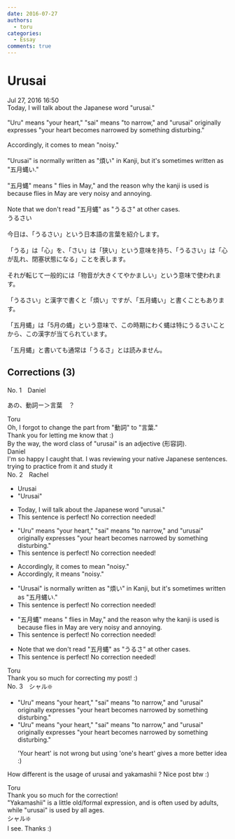 ```yaml
---
date: 2016-07-27
authors:
  - toru
categories:
  - Essay
comments: true
---
```


# Urusai
<div class="date">Jul 27, 2016 16:50</div>
<div id="post"><div id="body_show_ori">
Today, I will talk about the Japanese word "urusai."<br/><br/>"Uru" means "your heart," "sai" means "to narrow," and "urusai" originally expresses "your heart becomes narrowed by something disturbing."<br/><br/>Accordingly, it comes to mean "noisy."<br/><br/>"Urusai" is normally written as "煩い" in Kanji, but it's sometimes written as "五月蝿い."<br/><br/>"五月蝿" means " flies in May," and the reason why the kanji is used is because flies in May are very noisy and annoying.<br/><br/>Note that we don't read "五月蝿" as "うるさ" at other cases.
</div></div>

<!-- more -->

<div id="post_ja"><div id="body_show_mo">
うるさい<br/><br/>今日は、「うるさい」という日本語の言葉を紹介します。<br/><br/>「うる」は「心」を、「さい」は「狭い」という意味を持ち、「うるさい」は「心が乱れ、閉塞状態になる」ことを表します。<br/><br/>それが転じて一般的には「物音が大きくてやかましい」という意味で使われます。<br/><br/>「うるさい」と漢字で書くと「煩い」ですが、「五月蝿い」と書くこともあります。<br/><br/>「五月蝿」は「5月の蝿」という意味で、この時期にわく蝿は特にうるさいことから、この漢字が当てられています。<br/><br/>「五月蝿」と書いても通常は「うるさ」とは読みません。
</div></div>

## Corrections (3)
<div id="block"><div class="first_name"> No. 1　<span class="just_name">Daniel</span></div><div id="block2">
<p class="comment_small">
 あの、動詞ー＞言葉　？
</p>

</div><div class="name"><span class="just_name">Toru</span><br>
Oh, I forgot to change the part from "動詞" to "言葉."<br/>Thank you for letting me know that :)<br/>By the way, the word class of "urusai" is an adjective (形容詞).
</div>
<div class="name"><span class="just_name">Daniel</span><br>
I'm so happy I caught that. I was reviewing your native Japanese sentences. trying to practice from it and study it
</div>
</div>
<div id="block"><div class="first_name"> No. 2　<span class="just_name">Rachel</span></div><div id="block2">
<ul class="correction_field">
<li class="incorrect">Urusai</li>
<li class="corrected correct">
"Urusai"
</li>
</ul>
<ul class="correction_field">
<li class="incorrect">Today, I will talk about the Japanese word "urusai."</li>
<li class="corrected perfect">This sentence is perfect! No correction needed!</li>
</ul>
<ul class="correction_field">
<li class="incorrect">"Uru" means "your heart," "sai" means "to narrow," and "urusai" originally expresses "your heart becomes narrowed by something disturbing."</li>
<li class="corrected perfect">This sentence is perfect! No correction needed!</li>
</ul>
<ul class="correction_field">
<li class="incorrect">Accordingly, it comes to mean "noisy."</li>
<li class="corrected correct">
Accordingly, it means "noisy."
</li>
</ul>
<ul class="correction_field">
<li class="incorrect">"Urusai" is normally written as "煩い" in Kanji, but it's sometimes written as "五月蝿い."</li>
<li class="corrected perfect">This sentence is perfect! No correction needed!</li>
</ul>
<ul class="correction_field">
<li class="incorrect">"五月蝿" means " flies in May," and the reason why the kanji is used is because flies in May are very noisy and annoying.</li>
<li class="corrected perfect">This sentence is perfect! No correction needed!</li>
</ul>
<ul class="correction_field">
<li class="incorrect">Note that we don't read "五月蝿" as "うるさ" at other cases.</li>
<li class="corrected perfect">This sentence is perfect! No correction needed!</li>
</ul>
</div><div class="name"><span class="just_name">Toru</span><br>
Thank you so much for correcting my post! :)
</div>
</div>
<div id="block"><div class="first_name"> No. 3　<span class="just_name">シャル❇️</span></div><div id="block2">
<ul class="correction_field">
<li class="incorrect">"Uru" means "your heart," "sai" means "to narrow," and "urusai" originally expresses "your heart becomes narrowed by something disturbing."</li>
<li class="corrected correct">
"Uru" means "your heart," "sai" means "to narrow," and "urusai" originally expresses "your heart becomes narrowed by something disturbing."
<p class="correction_comment">'Your heart' is not wrong but using 'one's heart' gives a more better idea :)</p>
</li>
</ul>
<p class="comment_small">
 How different is the usage of urusai and yakamashii ? Nice post btw :)
</p>

</div><div class="name"><span class="just_name">Toru</span><br>
Thank you so much for the correction!<br/>"Yakamashii" is a little old/formal expression, and is often used by adults, while "urusai" is used by all ages.
</div>
<div class="name"><span class="just_name">シャル❇️</span><br>
I see. Thanks :)
</div>
</div>
